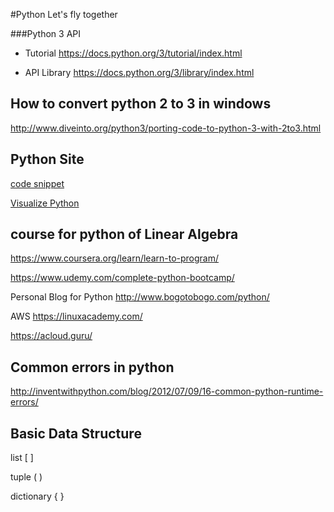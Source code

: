 #Python
Let's fly together

###Python 3 API

* Tutorial
https://docs.python.org/3/tutorial/index.html

* API Library
https://docs.python.org/3/library/index.html


## How to convert python 2 to 3 in windows
http://www.diveinto.org/python3/porting-code-to-python-3-with-2to3.html



## Python Site 

[code snippet](http://www.codeskulptor.org/)

[Visualize Python](http://pythontutor.com/visualize.html)



## course for python of Linear Algebra
https://www.coursera.org/learn/learn-to-program/

https://www.udemy.com/complete-python-bootcamp/

Personal Blog for Python
http://www.bogotobogo.com/python/

AWS
https://linuxacademy.com/

https://acloud.guru/


## Common errors in python
http://inventwithpython.com/blog/2012/07/09/16-common-python-runtime-errors/



## Basic Data Structure
list     [  ]

tuple  ( )

dictionary { } 
